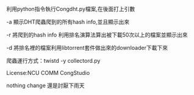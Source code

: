 利用python指令執行Congdht.py檔案,在後面打上引數

-a  顯示DHT爬蟲爬到的所有hash info,並且顯示出來

-r  將爬到的hash info 利用排名演算法算出被下載50次以上的檔案並顯示出來

-d  將排名裡的檔案利用libtorrent套件做出來的downloader下載下來

爬蟲運行方式：twistd -y collectord.py

License:NCU COMM CongStudio

nothing change 還是討厭下雨天
